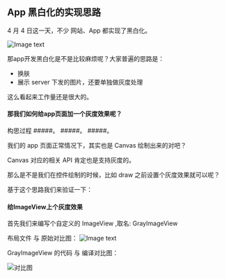 ## **App 黑白化的实现思路**

4 月 4 日这一天，不少 网站、App 都实现了黑白化。

![Image text](http://192.168.11.214:8087/android-team/androidteamtogether/raw/master/%E6%8A%80%E6%9C%AF%E5%88%86%E4%BA%AB%E4%BC%9A%E8%AE%AE/picture/%E9%BB%91%E7%99%BD%E5%9B%BE.png)


那app开发黑白化是不是比较麻烦呢？大家普遍的思路是：

 - 换肤
 - 展示 server 下发的图片，还要单独做灰度处理

这么看起来工作量还是很大的。


#### **那我们如何给app页面加一个灰度效果呢？**

构思过程
#####。
#####。
#####。

我们的 app 页面正常情况下，其实也是 Canvas 绘制出来的对吧？

Canvas 对应的相关 API 肯定也是支持灰度的。

那么是不是我们在控件绘制的时候，比如 draw 之前设置个灰度效果就可以呢？

基于这个思路我们来验证一下：

#### **给ImageView上个灰度效果**

首先我们来编写个自定义的 ImageView ,取名: GrayImageView

布局文件 与 原始对比图：
![Image text](http://192.168.11.214:8087/android-team/androidteamtogether/raw/master/%E6%8A%80%E6%9C%AF%E5%88%86%E4%BA%AB%E4%BC%9A%E8%AE%AE/picture/%E5%B8%83%E5%B1%80%E6%96%87%E4%BB%B6.png)

GrayImageView 的代码 与 编译对比图：

![对比图](/Users/lm9/Desktop/对比图.png)
